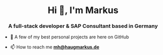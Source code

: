 <h1 align="center">Hi 👋, I'm Markus</h1>
<h3 align="center">A full-stack developer & SAP Consultant based in Germany</h3>

- 🔭 A few of my best personal projects are here on GitHub

- 📫 How to reach me **mh@haugmarkus.de**
